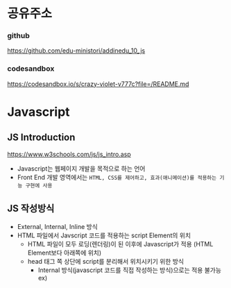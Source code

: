 # 공유주소

### github

https://github.com/edu-ministori/addinedu_10_js

### codesandbox

https://codesandbox.io/s/crazy-violet-v777c?file=/README.md

# Javascript

## JS Introduction

https://www.w3schools.com/js/js_intro.asp

- Javascript는 웹페이지 개발을 목적으로 하는 언어
- Front End 개발 영역에서는 `HTML, CSS를 제어하고, 효과(애니메이션)를 적용하는 기능 구현에 사용`

## JS 작성방식

- External, Internal, Inline 방식
- HTML 파일에서 Javscript 코드를 적용하는 script Element의 위치
  - HTML 파일이 모두 로딩(렌더링)이 된 이후에 Javascript가 적용
    (HTML Element보다 아래쪽에 위치)
  - head 태그 쪽 상단에 script를 분리해서 위치시키기 위한 방식
    - Internal 방식(javascript 코드를 직접 작성하는 방식)으로는 적용 불가능 ex) <script>...<script>
    - External 방식 : script 태그에 defer attribute를 사용
      - 상단에 위치하더라도 defer attribute를 사용하면, HTML Element가 모두 로딩된 이후에 javascript 코드를 실행

## Javascript 언어를 공부하는 방법(순서)

> 언어적 관점
>
> - 프로그래밍 언어 문법
> - 일반적 알고리즘
>
> 활용적 관점
>
> - 활용 목적 : 웹 개발, 소프트웨어 개발, 게임 개발 / 사용 소프트웨어의 목적

```
Ex)

웹 FrontEnd 개발 : Javascript
1) 언어적 관점 : Javascript 문법
2) 활용적 관점 : 브라우저, HTML, CSS 연관 관계 => 서비스 개발

게임 개발 => 유니티/언리얼엔진 게임엔진 소프트웨어 => C#/C++
1) 언어적 관점 : C#/C++ 문법
2) 활용적 관점 : 게임엔진 소프트웨어에 적용, 게임프로그래밍 최적화

```

## Javascript(ECMAScript) Version

- ES5
- ES6

## ES6에서 추가된 내용

- 변수 개념 확장
- class 개념 추가
- 함수 사용 방식 확장
- 프레임워크, 라이브러리(ReactJS, NodeJS)에 사용됨

## Javascript

### 문법

- 변수 / 데이터 / 연산자
- 명령문(구문)
- 함수
- 배열/객체/class
- 추가문법

### Javascript 활용

- 이벤트
- HTML, CSS 와의 관계(제어)

## Javascript 문법

### JS variables

https://www.w3schools.com/js/js_variables.asp

> 변수
>
> - 변하는 수
> - 수(값:데이터)가 저장되는 공간

```
변수정의(선언)키워드(예약어) 변수이름= 초기값;

var a = 10;
```

> var
>
> - 변수 선언
> - 변수 값 변경 가능

```
Naming 표기법
- 동일한 이름 여러번 사용될 수 없음
- 여러단어를 사용해서 네이밍을 할 때 단어와 단어를 구분 : 가독성

snake case : car_person_name - File/Folder
kebab case : car-person-name - HTML/ id, class
camel case : carPersonName - javascript 변수, 함수
pascal case : CarPersonName - javascript Class
```

### JS Let, Const

https://www.w3schools.com/js/js_let.asp
https://www.w3schools.com/js/js_const.asp

- ES6에서 추가된 변수 선언 키워드

```
let a = 0;

const b = 'a';
```

> let
>
> - 변수 선언
> - 초기화 변수 값 변경 가능

> const(constant)
>
> - 변수 선언
> - 초기화 변수 값 변경 불가능
> - 복잡한 데이터를 간단한 변수 이름으로 대체사용하기 위한 경우

### JS Data type

https://www.w3schools.com/js/js_datatypes.asp

- 숫자, 문자, 객체

> 숫자
>
> - 숫자 데이터 : 정수, 실수

> 문자
>
> - 문자 데이터 : 문자(character), 문자열(string)

> boolean(논리데이터)
>
> - 참(true), 거짓(false) 두 가지 결과 값을 가지고 있는 타입

> 배열
>
> - 데이터 여러개가 나열된 집합

> 객체
>
> - 데이터 집합

> Javascript 데이터 타입을 구분하지 않음
>
> - 변수 선언시 구분하지 않음
> - 데이터 상세 타입을 구분하지 않음

- js

```
var a = 1; // var - 값을 변경할 수 있는 변수 선언
let b = 1.5; // let - 값을 변경할 수 있는 변수 선언
let c = 'hello';
```

- java

```
int a = 1; // int - 정수형태의 값을 변경할 수 있는 변수 선언
short b = 1; // short - 2byte 크기의 정수형태의 값을 변경할 수 있는 변수 선언
float b = 1.1; // float - 실수형태의 값을 변경할 수 있는 변수 선언
String d = "hello" // String - 문자열 형태의 값을 변경할 수 있는 변수 선언
```

### JS operator(연산자)

> 할당 연산자

```
=
```

> 산술 연산자

```
+, *, /, -, %
% : 나머지 계산
Ex) 5 % 3 = 2

+ 연산자 활용
5 + 5 =  10
5 + 'a' = '5a' (연결연산)
```

> 비교 연산자
>
> - 결과값 : boolean(t/f)

```
== : 같다(크기)
=== : 같다(크기, 타입)
!= : 같지않다(크기)
!== : 같지않다(크기, 타입)
> : 크다
< : 작다
>= : 크거나 같다
<= : 작거나 같다
```

> 논리 연산자
>
> - 결과값 : boolean(t/f)

```
&& : AND
|| : OR ( | -> pipe)
! : NOT

a > 5 && a < 10 : a는 5보다 크고 10보다 작다
a < 5 || a > 10 : a는 5보다 작거나 10보다 크다
!(a < 5) : a가 5보다 작지 않다
```

> 산술 연산 + 할당 연산

```
a += 1 => a = a + 1
=> 변수 += 값 : 값만큼 일정한 증가 연산

a = a + 1;
a += 1;
a++; (증가연산)

a = a - 1;
a -= 1;
a--; (감소연산)

a++,a-- => 증감연산자
```

> 명령문(구문) : 프로그래밍 실행 흐름의 변화를 줄 수 있음
>
> - 분기문
> - 반복문

### JS Condition

https://www.w3schools.com/js/js_if_else.asp

> if : 조건문 / 분기문
>
> - 식의 결과값이 참이면 실행문 실행,

```
if(condition){
  실행문
}

condition : 결과값이 boolean 데이터인 식

if(a>10){} : a>10 => true/false

if(a+1){} : a+1 => 음수, 0, 양수 : 0(false) / 정수(true)

if(a){} : a => true / false or 0 / 정수

if(true){}

if(condition1) {
  실행문1
}else if(condition2){
  실행문2
}else{
  실행문3
}

else if : 필요시 사용, 여러번 반복 사용 가능
else : 필요시 사용, 마지막에 한번 사용 가능

```

### JS switch

https://www.w3schools.com/js/js_switch.asp

> switch : 분기문

```
switch(expresstion) {
  case 결과값1:
    실행문1;
    break;
  case 결과값2:
    실행문2;
    break;
  default:
    실행문3;
}

expresstion : 표현식, 결과값이 일반 데이터(숫자, 문자, 불리언)
```

### for loop (반복문)

https://www.w3schools.com/js/js_loop_for.asp

- for 반복문 : 반복 횟수를 정해서 반복 실행

```
for(statement1; statement2; statement3){

}

statement1 :  for 반복문 실행전 최소 1번 실행 구문
statement2 :  코드블럭을 실행하기 위한 조건식 구문
statement3 : 코드 블럭 실행 후 반복 실행되는 구문
=> 3개의 statement는 반복횟수를 결정하는데 연관되는 구문

for (let i = 0; i<3; i++){
  console.log('반복실행');
}

0) let i = 0 구문실행 => i = 0

1) i<3 비교식 실행 => true
2) 코드블럭 실행(1)
3) i++ 실행 => i = 1

1') i<3 => true
2') 코드블럭 실행(2)
3') i++ => i=2

1'') i<3 => true
2'') 코드블럭 실행(3)
3'') i++ => i = 3

1''') i<3 => false
반복 실행 종료

```

### break/ continue

- break

  - 루프 구문 바깥으로 빠져나가는 키워드(구문)

- continue
  - 해당 회차 실행을 건너뛰는 키워드(구문)

### while

- condition 이 true 일때만 반복실행하는 구문

```
while(condition){
  실행문
}
```

```
while 사용 예 : 로그인

** while(true){} => 무한루프
whlie(true){

  //로그인 시도
  if( 입력한 아이디 === 저장된 db 아이디 && 입력한 비밀번호 === 저장된 db 비밀번호){
    //로그인성공
    break;
  }
}
```

### JS function

https://www.w3schools.com/js/js_functions.asp

> 함수
>
> - 여러 실행 코드들을 하나로 묶어주는 역할
> - 특정 기능을 할 수 있는 코드 블럭 단위로 패키징
> - 특정 기능을 재사용하기 위해서 함수를 사용

> - 매개변수
>   - 함수에 넣어주는 재료
>   - 함수에 여러가지 매개변수를 넣어줌으로써 다양한 결과를 얻을 수 있음

> - return(반환값)
>   - 함수에서 처리된 결과 값
>   - 함수를 호출한 쪽으로 결과값을 되돌려줌

```
1. 함수선언
function 함수이름([매개변수]){
  // 실행 코드 블럭
  [리턴값]
}


2. 함수호출(실행)
함수이름();

** []: 생략가능
```

### JS Array(배열)

https://www.w3schools.com/js/js_arrays.asp

- 개수가 많은 데이터를 대표되는 하나의 변수 이름으로 저장할 때 사용하는 데이터 타입

- 배열도 객체데이터

```
배열 선언
const cars = ['volvo','bmw','saab'];

// const 키워드를 사용해서 배열 선언시
// 배열 데이터의 원소는 변경, 추가, 삭제 가능
// 다른 배열 데이터로 변경은 불가능

ex) cars['hyundai', 'chevrolet', 'kia'] (X)
    cars[0] = 'hyundai' (O)

cars[0] => 'volvo'
cars[1] => 'bmw'
cars[2] => 'saab'

배열 접근(access)/ 변경 / 추가 / 삭제
cars[0] = 'hyundai';
```

### JS Object

https://www.w3schools.com/js/js_objects.asp

- 데이터들을 어떤 대상에 가깝게 다루고자 할 때
- 객체데이터는 property, method
- 각각의 객체데이터는 name:value로 구성됨(key:value)
- 객체 메소드에 사용되는 this는 해당 객체를 의미함
- 객체 메소드에서 객체 프로퍼티를 사용할 땐 this를 사용해서 객체를 명시해야 함

```
객체 선언

const car = {
  type : 'Flat',
  model : '500',
  color : 'white',
  fullName : function(){
    return this.type + this.model
  }
}

객체 접근(access) / 추가 / 변경 / 삭제

console.log(car.type);

car.type = 'kia';

추가
car.weight = '850kg';

삭제
delete car.model;
```

### JS Class(클래스)

https://www.w3schools.com/js/js_classes.asp

> Class
>
> - 객체 데이터를 생성하기 위한 설계도
> - 클래스를 사용해서 만든 객체 데이터 : Instance(인스턴스)
> - 클래스 이름은 대문자로 시작
> - this : 해당 클래스 객체를 의미

```
클래스 선언

class Car{
  constructor(name, year){ // 생성자 함수 => property 생성
    this.name = name; // this.name : 객체 property 이름 name
    this.year = year; // this.year : 객체 property 이름 year
  }

  printYear(){
    return this.year;
  }
}

let car1 = new Car('hyundai', 2021);
let car2 = new Car('Kia', 2022);

car1.name;
car1.printYear();

car2.year;
car2.printYear();
```

### JS scope

https://www.w3schools.com/js/js_scope.asp

> 변수 적용(접근) 범위
>
> - Block Scope : 블럭 범위 - 명령문/구문의 코드 블럭 영역
> - Function Scope : 함수 범위 - 함수 선언 영역
> - Global Scope : 전역 범위 - 프로그래밍 전체 영역

> 변수 Scope 적용 원리
>
> - 전역 영역, 함수 영역, 블럭 영역이 포함 관계로 되어 있을 때 적용가능
> - 포함하고 있는 큰 영역에서 선언된 변수는 포함되는 작은 영역에서는 사용 가능
> - 포함되는 작은 영역에서는 선언된 변수는 포함하는 큰 영역에서는 사용 불가능
> - 포함 관계로 되어 있지 않은 서로 다른 영역에서는 접근 불가능

### JS Arrow Function

https://www.w3schools.com/js/js_arrow_function.asp

```
let hello = function() {
  return 'Hello World';
}

let hello = () => {
  return 'Hello World';
}
```

> function으로 정의되는 일반함수와 화살표 함수는 this의 의미가 다름
>
> - 일반 함수는 최종적으로 함수를 호출한 대상의 객체 : this
> - 화살표 함수는 함수가 포함된 최상위 객체 : this

### JS JSON

https://www.w3schools.com/js/js_json.asp

### 내장객체

- javascript 언어 속에 미리 정의되어 있는 객체
- String, Array, Date, Math ...
- 내장객체의 property와 method를 사용해서 기능 실행

## Javascript 활용

### Event(이벤트)

https://www.w3schools.com/js/js_events.asp

- 사용자의 행동에 의해서 발생되는 변화의 신호
- 마우스, 키보드, 터치 관련 이벤트
- 이벤트 동작 흐름

  - 변화 발생
  - 변화와 관련된 이벤트(신호) 발생
  - 발생된 이벤트를 감지해서 상황에 맞는 기능/동작 실행

- 발생되는 이벤트 종류
- 이벤트 감지 함수
- 기능/동작 실행

> 이벤트 종류
>
> - 마우스 : click, mouse move, mouse over
> - 키보드 : key down(press), change

> 이벤트 감지 함수
>
> - addEventListener

```
사용방식
객체(DOM).addEventListener(이벤트 종류, 함수)
```

> 실행 함수
>
> - 함수 호출
> - 익명 함수

### HTML DOM(Document Object Model)

- Document(HTML 문서 : body 태그 안 모든 요소)
- HTML Element를 객체화 시킨 것
- DOM 사용해서 javascript가 HTML을 제어
  - DOM 객체에 포함된 property, method를 사용

> HTML Element 내용
>
> - HTML Element를 추가, 출력, 수정, 삭제
> - C(reate) R(ead) U(pdate) D(elete)
>
> HTML Element 효과
>
> - 시각적 효과 : 애니메이션, show/hide

> DOM(Document Object Model) 객체
>
> - document : HTML Element 중에서 가장 최상위 객체

> BOM(Browser Object Model) 객체
>
> - window : 브라우저 관련 최상위 객체

### DOM Access Method

> HTML4 API
>
> - id 이름으로 DOM Access : document.getElementById()
> - class 이름으로 DOM Access : document.getElementsByClassName()
> - tag 이름으로 DOM Access : document.getElementsByTagName()

> HTML5 API
>
> - 1개 DOM Access : document.querySelector('css 선택자 형식')
> - 여러개 DOM Access : document.querySelectorAll('css 선택자 형식')

### DOM Contents - CRUD

> Create(생성)
>
> - DOM 생성 : Javascript에서 HTML Element 동적(Dynamic) 생성
>
>   - HTML 직접 코딩 => 정적 코딩
>   - javascript로 HTML 코딩 => 동적 코딩
>
> - Text Contents 생성 추가 경우
>
>   - 1. HTML Element 동적 생성 => HTML Element 대상에 생성된 Element를 추가
>   - 2. Text 생성
>   - 3. 생성된 Element에 생성된 Text를 추가
>   - 4. HTML 문서에 있는 Element 대상에 생성된 Element를 추가
>
>   - 즉, 태그를 만들고, 콘텐츠를 만들고 태그에 콘텐츠를 넣고, HTML 문서에 특정부분에 만들어준 태그와 콘텐츠를 삽입

```
// Element 생성(1)
let pTag = document.createElement("p");

// Text 생성(2)
let text = document.createTextNode("Created Text Example");

// 생성된 Element에 생성된 Text를 추가(3)
pTag.appendChild(text);

// HTML 문서에 있는 대상에 추가(4)
const parent = document.querySelector(".parent");
parent.appendChild(pTag);
```

> Read

```
// 첫 번째 방법(createTextNode)
let paragraph = document.querySelector("p");
let sen = paragraph.innerHTML + "문장";
let text = document.createTextNode(sen);

const parent = document.querySelector(".parent");
parent.appendChild(text);


// 두 번째 방법(innerHTML)
const parent2 = document.querySelector(".parent2");
parent2.innerHTML = paragraph.innerHTML + "추가된 내용";
```

> Update

```
// innerHTML 사용
const paragraph = document.querySelector(".paragraph");
paragraph.innerHTML = "변경된 단락";
```

> Delete

```
//text만 제거
const para = document.querySelector(".paragraph");
para.innerHTML = "5";

//태그까지 제거(제거할 대상의 부모 요소를 통해서 제거)
const body = document.querySelector("body");
const para2 = document.querySelector(".paragraph2");
body.removeChild(para2);
```

### Form 요소

https://www.w3schools.com/html/html_forms.asp

- 클라이언트에서 작성한 내용을 서버에 전달할 때 사용하는 Element

> input
>
> - type='text'
> - type='button' / type="submit" / type='reset'

> button
>
> - input type button 과 사용 형식이 거의 같음
> - type="button" / type="submit" / type="reset"

```
<input type='button' value="버튼" /> // 일반 텍스트만 버튼 안에 넣을 수 있음
<button type='button'>버튼</button> // 이미지나 애니메이션을 버튼으로 변경할 수 있음

** 기능의 차이는 없음
** 활용도 측면에서 button 태그를 사용하는 것을 권장
```

> select
>
> - 숨겨진 목록에서 아이템 선택
